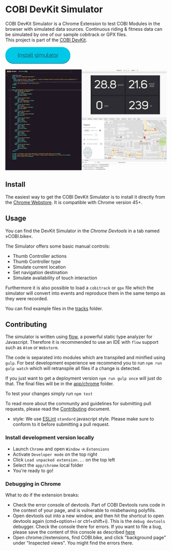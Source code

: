 
# COBI DevKit Simulator

COBI DevKit Simulator is a Chrome Extension to test COBI Modules in the browser with simulated data sources. Continuous riding & fitness data can be simulated by one of our sample cobitrack or GPX files.  
This project is part of the [COBI DevKit](https://github.com/cobi-bike/devkit/).


[<img src="resources/btn-install-simulator.png" width="203px" alt="Install simulator button">](https://chrome.google.com/webstore/detail/cobi-jetpack-simulator/hpdhkapigojggienmiejhblkhenjdbno)

![DevKit Simulator](/resources/DevKit%20Simulator.jpg)

## Install

The easiest way to get the COBI DevKit Simulator is to install it directly from the
[Chrome Webstore](https://chrome.google.com/webstore/detail/cobi-jetpack-simulator/hpdhkapigojggienmiejhblkhenjdbno). It is compatible with Chrome version 45+.

## Usage

You can find the DevKit Simulator in the *Chrome Devtools* in a tab named »COBI.bike«.

The Simulator offers some basic manual controls:
* Thumb Controller actions 
* Thumb Controller type
* Simulate current location
* Set navigation destination
* Simulate availability of touch interaction

Furthermore it is also possible to load a `cobitrack` or `gpx` file which the simulator will convert into events and reproduce them in the same tempo as they were recorded.

You can find example files in the [tracks](tracks) folder.

## Contributing

The simulator is written using [flow](https://flow.org/), a powerful static type analyzer for Javascript.
Therefore it is recommended to use an IDE with `flow` support such as `Atom` or `Webstorm`.

The code is separated into modules which are transpiled and minified using `gulp`.
For best development experience we recommend you to run `npm run gulp watch` which
will retranspile all files if a change is detected.

If you just want to get a deployment version `npm run gulp once` will just do that.
The final files will be in the [app/chrome](app/chrome) folder.

To test your changes simply run `npm test`

To read more about the community and guidelines for submitting pull requests,
please read the [Contributing](CONTRIBUTING.md) document.

- style: We use [ESLint](http://eslint.org/) `standard` javascript style. Please
make sure to conform to it before submitting a pull request.

### Install development version locally

* Launch `Chrome` and open `Window` -> `Extensions`
* Activate `Developer mode` on the top right
* Click `Load unpacked extension...` on the top left
* Select the `app/chrome` local folder
* You're ready to go!

### Debugging in Chrome

What to do if the extension breaks:

* Check the error console of devtools. Part of COBI Devtools runs code in the
context of your page, and is vulnerable to misbehaving polyfills.
* Open devtools out into a new window, and then hit the shortcut to open devtools again (cmd+option+i or ctrl+shift+i). This is the `debug devtools` debugger. Check the console there for errors. If you want to file a bug, please save the content of this console as described [here](https://developers.google.com/web/tools/chrome-devtools/console/#saving_the_history)
* Open chrome://extensions, find COBI.bike, and click "background page" under
"Inspected views". You might find the errors there.
